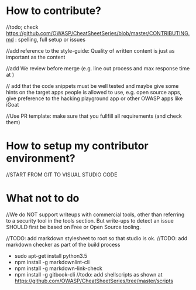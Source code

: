 # How to contribute?

//todo; check https://github.com/OWASP/CheatSheetSeries/blob/master/CONTRIBUTING.md : spelling, full setup or issues

//add reference to the style-guide: Quality of written content is just as important as the content

//add We review before merge (e.g. line out process and max response time at )

// add that the code snippets must be well tested and maybe give some hints on the target apps people is allowed to use, e.g. open source apps, give preference to the hacking playground app or other OWASP apps like iGoat

//Use PR template: make sure that you fullfill all requirements (and check them)



# How to setup my contributor environment?
//START FROM GIT TO VISUAL STUDIO CODE

# What not to do
//We do NOT support writeups with commercial tools, other than referring to a security tool in the tools section. But write-ups to detect an issue SHOULD first be based on Free or Open Source tooling.


//TODO: add markdown stylesheet to root so that studio is ok.
//TODO: add markdown checker as part of the build process
  - sudo apt-get install python3.5
  - npm install -g markdownlint-cli
  - npm install -g markdown-link-check
  - npm install -g gitbook-cli
//todo: add shellscripts as shown at https://github.com/OWASP/CheatSheetSeries/tree/master/scripts